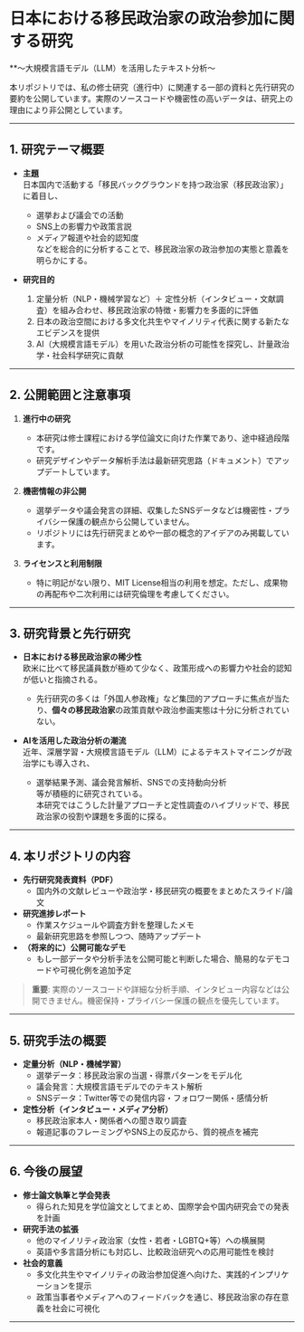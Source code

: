 # 日本における移民政治家の政治参加に関する研究  
**～大規模言語モデル（LLM）を活用したテキスト分析～

本リポジトリでは、私の修士研究（進行中）に関連する一部の資料と先行研究の要約を公開しています。実際のソースコードや機密性の高いデータは、研究上の理由により非公開としています。

---

## 1. 研究テーマ概要

- **主題**  
  日本国内で活動する「移民バックグラウンドを持つ政治家（移民政治家）」に着目し、  
  - 選挙および議会での活動  
  - SNS上の影響力や政策言説  
  - メディア報道や社会的認知度  
  などを総合的に分析することで、移民政治家の政治参加の実態と意義を明らかにする。

- **研究目的**  
  1. 定量分析（NLP・機械学習など）＋ 定性分析（インタビュー・文献調査）を組み合わせ、移民政治家の特徴・影響力を多面的に評価  
  2. 日本の政治空間における多文化共生やマイノリティ代表に関する新たなエビデンスを提供  
  3. AI（大規模言語モデル）を用いた政治分析の可能性を探究し、計量政治学・社会科学研究に貢献

---

## 2. 公開範囲と注意事項

1. **進行中の研究**  
   - 本研究は修士課程における学位論文に向けた作業であり、途中経過段階です。  
   - 研究デザインやデータ解析手法は最新研究思路（ドキュメント）でアップデートしています。

2. **機密情報の非公開**  
   - 選挙データや議会発言の詳細、収集したSNSデータなどは機密性・プライバシー保護の観点から公開していません。  
   - リポジトリには先行研究まとめや一部の概念的アイデアのみ掲載しています。

3. **ライセンスと利用制限**  
   - 特に明記がない限り、MIT License相当の利用を想定。ただし、成果物の再配布や二次利用には研究倫理を考慮してください。

---

## 3. 研究背景と先行研究

- **日本における移民政治家の稀少性**  
  欧米に比べて移民議員数が極めて少なく、政策形成への影響力や社会的認知が低いと指摘される。  
  - 先行研究の多くは「外国人参政権」など集団的アプローチに焦点が当たり、**個々の移民政治家**の政策貢献や政治参画実態は十分に分析されていない。

- **AIを活用した政治分析の潮流**  
  近年、深層学習・大規模言語モデル（LLM）によるテキストマイニングが政治学にも導入され、  
  - 選挙結果予測、議会発言解析、SNSでの支持動向分析  
  等が積極的に研究されている。  
  本研究ではこうした計量アプローチと定性調査のハイブリッドで、移民政治家の役割や課題を多面的に探る。

---

## 4. 本リポジトリの内容

- **先行研究発表資料（PDF）**  
  - 国内外の文献レビューや政治学・移民研究の概要をまとめたスライド/論文  
- **研究進捗レポート**  
  - 作業スケジュールや調査方針を整理したメモ  
  - 最新研究思路を参照しつつ、随時アップデート  
- **（将来的に）公開可能なデモ**  
  - もし一部データや分析手法を公開可能と判断した場合、簡易的なデモコードや可視化例を追加予定

> **重要**: 実際のソースコードや詳細な分析手順、インタビュー内容などは公開できません。機密保持・プライバシー保護の観点を優先しています。

---

## 5. 研究手法の概要

- **定量分析（NLP・機械学習）**  
  - 選挙データ：移民政治家の当選・得票パターンをモデル化  
  - 議会発言：大規模言語モデルでのテキスト解析  
  - SNSデータ：Twitter等での発信内容・フォロワー関係・感情分析  
- **定性分析（インタビュー・メディア分析）**  
  - 移民政治家本人・関係者への聞き取り調査  
  - 報道記事のフレーミングやSNS上の反応から、質的視点を補完

---

## 6. 今後の展望

- **修士論文執筆と学会発表**  
  - 得られた知見を学位論文としてまとめ、国際学会や国内研究会での発表を計画  
- **研究手法の拡張**  
  - 他のマイノリティ政治家（女性・若者・LGBTQ+等）への横展開  
  - 英語や多言語分析にも対応し、比較政治研究への応用可能性を検討  
- **社会的意義**  
  - 多文化共生やマイノリティの政治参加促進へ向けた、実践的インプリケーションを提示  
  - 政策当事者やメディアへのフィードバックを通じ、移民政治家の存在意義を社会に可視化

---


